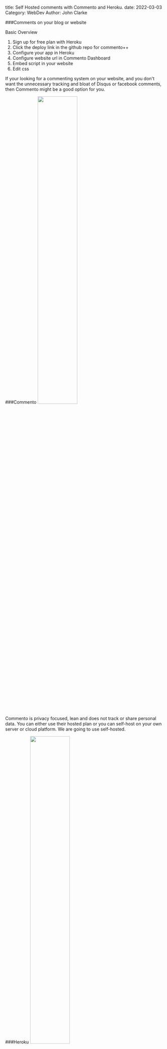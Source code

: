 title: Self Hosted comments with Commento and Heroku.
date: 2022-03-03
Category: WebDev
Author: John Clarke

###Comments on your blog or website

Basic Overview 

1. Sign up for free plan with Heroku
2. Click the deploy link in the github repo for commento++
3. Configure your app in Heroku
4. Configure website url in Commento Dashboard
5. Embed script in your website
6. Edit css 

If your looking for a commenting system on your website, and you don't want the unnecessary tracking and bloat of Disqus or facebook comments, then Commento might be a good option for you.



###Commento
<img src="images/commento-heroku-deploy.jpg" class="img-fluid" width="50%">

Commento is privacy focused, lean and does not track or share personal data.  You can either use their hosted plan or you can self-host on your own server or cloud platform.  We are going to use self-hosted.

###Heroku
<img src="images/heroku-screenshot.jpg" class="img-fluid" width="50%">

A good way to try out Commento as a self hosted option is to used Heroku as your cloud application host.

###1. Sign up for free plan with Heroku

Sign-up for a Free account at Heroku.

Heroku has a free plan to get you started with your MVP's or personal projects apps.  The free plan comes with 550 to 1000 dyno hours per month.  Dynos are virtualized Linux containers that run your app and are able to scale to your needs. <a href="https://www.heroku.com/dynos">https://www.heroku.com/dynos</a>

### 2. Click the deploy link in the github repo for commento++


Its a good idea to read  through the readme file of this repo before clicking  the deploy link.

The Github Repo for Commentoplusplus:

 <a href="https://github.com/souramoo/commentoplusplus">https://github.com/souramoo/commentoplusplus</a>
 
This is a fork of Commento that offers additional features and fixes as well as one-click deploy to Heroku. 

Click the deploy link in the github repo for commento++

###3.  Configure your app in Heroku

Sign in if you need to.  Heroku will bring you to the configuration page for deploying Commento

There are just a couple of field that are required.

<img src="/images/create-app-heroku.jpg" class="img-fluid" width="50%">

-App Name 

-COMMENTO_FORBID_NEW_OWNERS 
    default  is false.  You should set this to 'true' so that only you can register an admin account. You can also configure change this later from the heroku dashbar.

-COMMENTO_ORIGIN
    This one is important.  This is the url of where Commento will be hosted.  It will also be where you will login in to your admin dashboard for managing the commenting system.  You can configure a subdomain with your domain host like 'commento.yoursite.com'  or you can just do with the domain that Heroku gives you.  But since you havent created the app yet ,  you don't have the Heroku address for the app yet.  So just put in a place holder like "commento.yoursite.com".  It is important to change this once you get the Heroku address for the app.

All the other setting you can leave as is or change them if you know what your doing.
When you done click on "Deploy app"

It will take a few minute to build and then Heroku will take you to your dashboard where you can see the app.  Heroku will give the app a random name.  You can change this name if you wish to help remember what it is.  


To change your app name click the app and go to settings. In the app name field give your app a new name and then click save. 


When you change the App Name under settings , Heroku will also update its url for the app.

If you plan to use Heroku's url for your app, you need to change it from the place holder used at the beginning.

From the Heroku dashboard, Click on the app and then click on settings.  

Scroll down and look under the config Vars for 'COMMENTO'

On the top right of the screen you can click open app to go to your app url.  When you do, copy the url and come back to your app settings in Heroku to update your COMMENTO_ORIGIN under 'congif vars.'  

Edit this value with pencil icon and paste in your url for your app. click save changes.

### 4. Configure website url in Commento Dashboard

Now its time to set up your Commento dashboard.  You will need to add the website domain where you will be adding the commento scripts.  This is because Commento prevents other websites from embedding your script.  If you don't remember what you app url is you can you can get to it through the Heroku dashboard by clicking on 'open app'.  This brings you to your app url.  Once you login to your app you can see the Commento dashboard.

Click on  '+ New Domain to add your website domains where you will be embedding the commento script. This window pops open:

<img src="/images/commento-add-domain.jpg" class="img-fluid" width="50%">

To get things working I had to add both the wild card:

    %.YOUR-URL.com

and the root domain:

    YOUR-URL.com


###5. Add Commento script to your website

Here is a link to Commento documentation dealing with front end: 

<a href="https://docs.commento.io/configuration/frontend/">https://docs.commento.io/configuration/frontend</a>


We will use the Pelican website generator for this example.  We want to have commenting on the bottom of every post in our blog.  To make this happen in pelican we need to put our Commento script near the bottom of our "article.html" template.  It should look something like this.

    <script defer src="YOUR-APP-NAME.herokuapp.com/js/commento.js"
    data-css-override="{{SITEURL}}/theme/css/commento.css"
    data-auto-init="true">
    </script>
    <div id="commento"></div>
    </div>
    </section>
    {% endblock %}

Make sure you change the 'YOUR-APP-NAME.herokuapp.com'  to the url of your commento app.


###6. Edit CSS

In the above code I have also added 

    data-css-override="{{SITEURL}}/theme/css/commento.css"
    data-auto-init="true"

This tells commento to allow style over-ride and where my css file is.  'commento.css' is a file I created to contain my custom commento styles.  You can see that the comment section below is styled to match the colors of this website.

I used Firefox web-developer tools and inspector to identify and modify the styles to match.  I modified the the styles in Firefox css inspector then copied them over to my 'commento.css'

Please leave a comment below!

---